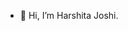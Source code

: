 - 👋 Hi, I’m Harshita Joshi.



<!---
hjoshi28/hjoshi28 is a ✨ special ✨ repository because its `README.md` (this file) appears on your GitHub profile.
You can click the Preview link to take a look at your changes.
--->
